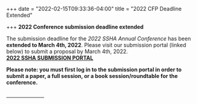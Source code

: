 +++
date = "2022-02-15T09:33:36-04:00"
title = "2022 CFP Deadline Extended"

+++
**2022 Conference submission deadline extended**

The submission deadline for the _2022 SSHA Annual Conference_ has been **extended to March 4th, 2022**. Please visit our submission portal (linked below) to submit a proposal by March 4th, 2022.<br />
<a href="http://ssha2022.ssha.org/" target="_blank"><b>2022 SSHA SUBMISSION PORTAL</b></a>  

**Please note: you must first log in to the submission portal in order to submit a paper, a full session, or a book session/roundtable for the conference.**  
<br /><hr width="100">